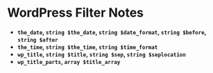 # WordPress Filter Notes

- **`the_date`, `string $the_date`, `string $date_format`, `string $before`, `string $after`**
- **`the_time`, `string $the_time`, `string $time_format`**
- **`wp_title`, `string $title`, `string $sep`, `string $seplocation`**
- **`wp_title_parts`, `array $title_array`**
